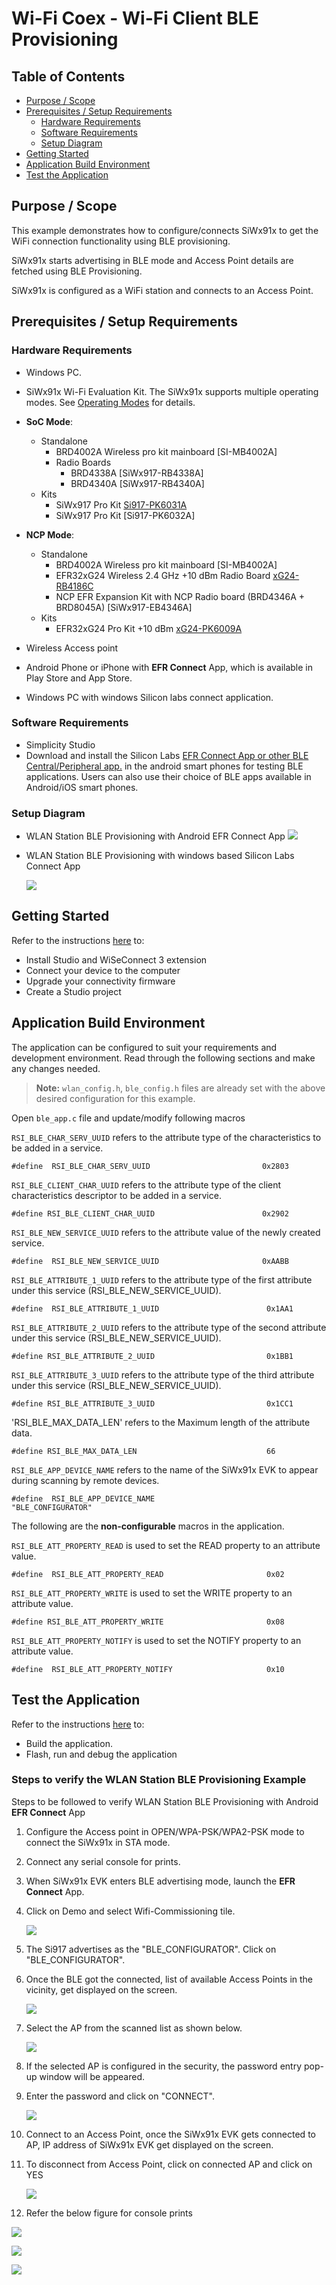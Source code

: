 # Wi-Fi Coex - Wi-Fi Client BLE Provisioning

## Table of Contents

- [Purpose / Scope](#purpose--scope)
- [Prerequisites / Setup Requirements](#prerequisites--setup-requirements)
  - [Hardware Requirements](#hardware-requirements)
  - [Software Requirements](#software-requirements)
  - [Setup Diagram](#setup-diagram)
- [Getting Started](#getting-started)
- [Application Build Environment](#application-build-environment)
- [Test the Application](#test-the-application)

## Purpose / Scope

This example demonstrates how to configure/connects SiWx91x to get the WiFi connection functionality using BLE provisioning.

SiWx91x starts advertising in BLE mode and Access Point details are fetched using BLE Provisioning.

SiWx91x is configured as a WiFi station and connects to an Access Point.

## Prerequisites / Setup Requirements

### Hardware Requirements

- Windows PC.
- SiWx91x Wi-Fi Evaluation Kit. The SiWx91x supports multiple operating modes. See [Operating Modes]() for details.
- **SoC Mode**:
  - Standalone
    - BRD4002A Wireless pro kit mainboard [SI-MB4002A]
    - Radio Boards 
  	  - BRD4338A [SiWx917-RB4338A]
  	  - BRD4340A [SiWx917-RB4340A]
  - Kits
  	- SiWx917 Pro Kit [Si917-PK6031A](https://www.silabs.com/development-tools/wireless/wi-fi/siwx917-pro-kit?tab=overview)
  	- SiWx917 Pro Kit [Si917-PK6032A]
  	
- **NCP Mode**:
  - Standalone
    - BRD4002A Wireless pro kit mainboard [SI-MB4002A]
    - EFR32xG24 Wireless 2.4 GHz +10 dBm Radio Board [xG24-RB4186C](https://www.silabs.com/development-tools/wireless/xg24-rb4186c-efr32xg24-wireless-gecko-radio-board?tab=overview)
    - NCP EFR Expansion Kit with NCP Radio board (BRD4346A + BRD8045A) [SiWx917-EB4346A]
  - Kits
  	- EFR32xG24 Pro Kit +10 dBm [xG24-PK6009A](https://www.silabs.com/development-tools/wireless/efr32xg24-pro-kit-10-dbm?tab=overview)

- Wireless Access point
- Android Phone or iPhone with **EFR Connect** App, which is available in Play Store and App Store.
- Windows PC with windows Silicon labs connect application.

### Software Requirements

- Simplicity Studio
- Download and install the Silicon Labs [EFR Connect App or other BLE Central/Peripheral app.](https://www.silabs.com/developers/efr-connect-mobile-app) in the android smart phones for testing BLE applications. Users can also use their choice of BLE apps available in Android/iOS smart phones.


### Setup Diagram

 - WLAN Station BLE Provisioning with Android EFR Connect App 
  ![](resources/readme/image279wsbpa_soc_ncp.png)

- WLAN Station BLE Provisioning with windows based Silicon Labs Connect App

  ![](resources/readme/bleprovisioningsetup_soc_ncp.png)


## Getting Started

Refer to the instructions [here](https://docs.silabs.com/wiseconnect/latest/wiseconnect-getting-started/) to:

- Install Studio and WiSeConnect 3 extension
- Connect your device to the computer
- Upgrade your connectivity firmware
- Create a Studio project


## Application Build Environment

The application can be configured to suit your requirements and development environment. Read through the following sections and make any changes needed.

> **Note:** `wlan_config.h`, `ble_config.h` files are already set with the above desired configuration for this example.

Open `ble_app.c` file and update/modify following macros

`RSI_BLE_CHAR_SERV_UUID` refers to the attribute type of the characteristics to be added in a service.

    #define  RSI_BLE_CHAR_SERV_UUID                         0x2803

`RSI_BLE_CLIENT_CHAR_UUID` refers to the attribute type of the client characteristics descriptor to be added in a service.

    #define RSI_BLE_CLIENT_CHAR_UUID                        0x2902

`RSI_BLE_NEW_SERVICE_UUID` refers to the attribute value of the newly created service.

    #define  RSI_BLE_NEW_SERVICE_UUID                       0xAABB

`RSI_BLE_ATTRIBUTE_1_UUID` refers to the attribute type of the first attribute under this service (RSI_BLE_NEW_SERVICE_UUID).

    #define  RSI_BLE_ATTRIBUTE_1_UUID                        0x1AA1

`RSI_BLE_ATTRIBUTE_2_UUID` refers to the attribute type of the second attribute under this service (RSI_BLE_NEW_SERVICE_UUID).

    #define RSI_BLE_ATTRIBUTE_2_UUID                         0x1BB1

`RSI_BLE_ATTRIBUTE_3_UUID` refers to the attribute type of the third attribute under this service (RSI_BLE_NEW_SERVICE_UUID).

    #define RSI_BLE_ATTRIBUTE_3_UUID                         0x1CC1

'RSI_BLE_MAX_DATA_LEN' refers to the Maximum length of the attribute data.

    #define RSI_BLE_MAX_DATA_LEN                             66

`RSI_BLE_APP_DEVICE_NAME` refers to the name of the SiWx91x EVK to appear during scanning by remote devices.

    #define  RSI_BLE_APP_DEVICE_NAME                         "BLE_CONFIGURATOR"

The following are the **non-configurable** macros in the application.

`RSI_BLE_ATT_PROPERTY_READ` is used to set the READ property to an attribute value.

    #define  RSI_BLE_ATT_PROPERTY_READ                       0x02

`RSI_BLE_ATT_PROPERTY_WRITE` is used to set the WRITE property to an attribute value.

    #define RSI_BLE_ATT_PROPERTY_WRITE                       0x08

`RSI_BLE_ATT_PROPERTY_NOTIFY` is used to set the NOTIFY property to an attribute value.

    #define  RSI_BLE_ATT_PROPERTY_NOTIFY                     0x10

## Test the Application

Refer to the instructions [here](https://docs.silabs.com/wiseconnect/latest/wiseconnect-getting-started/) to:

- Build the application.
- Flash, run and debug the application


###  Steps to verify the WLAN Station BLE Provisioning Example

 Steps to be followed to verify WLAN Station BLE Provisioning with Android **EFR Connect** App

1. Configure the Access point in OPEN/WPA-PSK/WPA2-PSK mode to connect the SiWx91x in STA mode.

2. Connect any serial console for prints.

3. When SiWx91x EVK enters BLE advertising mode, launch the **EFR Connect** App.

4. Click on Demo and select Wifi-Commissioning tile.

    ![](resources/readme/remote_screen1.png)

5. The Si917 advertises as the "BLE_CONFIGURATOR". Click on "BLE_CONFIGURATOR".

6. Once the BLE got the connected, list of available Access Points in the vicinity, get displayed on the screen.

    ![](resources/readme/remote_screen2.png)

7. Select the AP from the scanned list as shown below.

    ![](resources/readme/remote_screen3.png)

8. If the selected AP is configured in the security, the password entry pop-up window will be appeared.

9. Enter the password and click on "CONNECT".

    ![](resources/readme/remote_screen4.png)

10. Connect to an Access Point, once the SiWx91x EVK gets connected to AP, IP address of SiWx91x EVK get displayed on the screen.

11. To disconnect from Access Point, click on connected AP and click on YES

    ![](resources/readme/remote_screen5.png)

12. Refer the below figure for console prints

![](resources/readme/output1.png)

![](resources/readme/output2.png)

![](resources/readme/output3.png)
